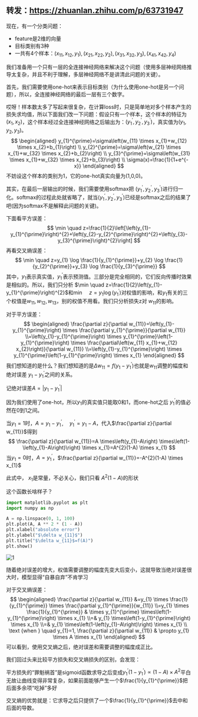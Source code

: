 ## 转发：https://zhuanlan.zhihu.com/p/63731947

现在，有一个分类问题：

- feature是2维的向量
- 目标类别有3种
- 一共有4个样本：$\left(x_{11}, x_{12}, y_{1}\right),\left(x_{21}, x_{22}, y_{2}\right),\left(x_{31}, x_{32}, y_{3}\right),\left(x_{41}, x_{42}, y_{4}\right)$

我们准备用一个只有一层的全连接神经网络来解决这个问题（使用多层神经网络推导太复杂，并且不利于理解，多层神经网络不是讲清此问题的关键）。

首先，我们需要使用one-hot来表示目标类别（为什么使用one-hot是另一个问题），所以，全连接神经网络的最后一层有三个数字。

哎呀！样本数太多了写起来很复杂，在计算loss时，只是简单地对多个样本产生的损失求均值，所以下面我们改一下问题：假设只有一个样本，这个样本的特征为 $\left(x_{1}, x_{2}\right)$，这个样本经过全连接神经网络之后输出为：$\left(y_{1}^{\prime}, y_{2}^{\prime}, y_{3}^{\prime}\right)$，真实值为$\left(y_{1}, y_{2}, y_{3}\right)$。
$$
\begin{aligned} y_{1}^{\prime}=\sigma\left(w_{11} \times x_{1}+w_{12} \times x_{2}+b_{1}\right) \\ y_{2}^{\prime}=\sigma\left(w_{21} \times x_{1}+w_{32} \times x_{2}+b_{2}\right) \\ y_{3}^{\prime}=\sigma\left(w_{31} \times x_{1}+w_{32} \times x_{2}+b_{3}\right) \\ \sigma(x)=\frac{1}{1+e^{-x}} \end{aligned}
$$
不妨设这个样本的类别为1，它的one-hot真实向量为(1,0,0)。

其实，在最后一层输出的时候，我们需要使用softmax把 $\left(y_{1}^{\prime}, y_{2}^{\prime}, y_{3}^{\prime}\right)$进行归一化。softmax的过程此处就省略了，就当$\left(y_{1}^{\prime}, y_{2}^{\prime}, y_{3}^{\prime}\right)$已经是softmax之后的结果了吧(因为softmax不是解释此问题的关键)。

下面看平方误差：
$$
\min \quad z=\frac{1}{2}\left[\left(y_{1}-y_{1}^{\prime}\right)^{2}+\left(y_{2}-y_{2}^{\prime}\right)^{2}+\left(y_{3}-y_{3}^{\prime}\right)^{2}\right]
$$
再看交叉熵误差：
$$
\min \quad z=y_{1} \log \frac{1}{y_{1}^{\prime}}+y_{2} \log \frac{1}{y_{2}^{\prime}}+y_{3} \log \frac{1}{y_{3}^{\prime}}
$$
其中，$y_{1}$表示真实值，$y_{1}^{\prime}$表示预测值。三部分是完全相同的，它们反向传播时效果是相似的。所以，我们只分析 $\min \quad z=\frac{1}{2}\left(y_{1}-y_{1}^{\prime}\right)^{2}$和$\min \quad z=y_{1} \log \left(y_{1}^{\prime}\right)$对权值的影响，和$y_{1}$有关的三个权值是$w_{11}, w_{12}, w_{13}$，别的权值不用看。我们只分析损失z对 $w_{11}$的影响。

对于平方误差：
$$
\begin{aligned} \frac{\partial z}{\partial w_{11}}=\left(y_{1}-y_{1}^{\prime}\right) \times \frac{\partial y_{1}^{\prime}}{\partial w_{11}} \\=\left(y_{1}-y_{1}^{\prime}\right) \times y_{1}^{\prime}\left(1-y_{1}^{\prime}\right) \times \frac{\partial\left(w_{11} x_{1}+w_{12} x_{2}\right)}{\partial w_{11}} \\=\left(y_{1}-y_{1}^{\prime}\right) \times y_{1}^{\prime}\left(1-y_{1}^{\prime}\right) \times x_{1} \end{aligned}
$$
我们想知道的是什么？我们想知道的是$\Delta w_{11}=f\left(y_{1}-y_{1}^{\prime}\right)$也就是$w_{11}$调整的幅度和绝对误差 $y_{1}-y_{1}^{\prime}$之间的关系。

记绝对误差$A=\left|y_{1}-y_{1}^{\prime}\right|$

因为我们使用了one-hot，所以$y_{1}$的真实值只能取0和1，而one-hot之后 $y_{1}^{\prime}$的值必然在0到1之间。

当$y_{1}=1$时，$A=y_{1}-y_{1}^{\prime}, \quad y_{1}^{\prime}=y_{1}-A$，代入$\frac{\partial z}{\partial w_{11}}$得到
$$
\frac{\partial z}{\partial w_{11}}=A \times\left(y_{1}-A\right) \times\left(1-\left(y_{1}-A\right)\right) \times x_{1}=A^{2}(1-A) \times x_{1}
$$
当$y_{1}=0$时，$A=y_{1}^{\prime}$，$\frac{\partial z}{\partial w_{11}}=-A^{2}(1-A) \times x_{1}$

此式中， $x_{1}$是常量，不必关心，我们只看 $A^{2}(1-A)$的形状

这个函数长啥样子？

```Python
import matplotlib.pyplot as plt
import numpy as np

A = np.linspace(0, 1, 100)
plt.plot(A, A ** 2 * (1 - A))
plt.xlabel("absolute error")
plt.ylabel("$\delta w_{11}$")
plt.title("$\delta w_{11}$=f(A)")
plt.show()
```

![1](/Users/zhangruitao/git/blog/为什么使用交叉熵而不是均方误差/1.jpg)

随着绝对误差的增大，权值需要调整的幅度先变大后变小，这就导致当绝对误差很大时，模型显得“自暴自弃”不肯学习

对于交叉熵误差：
$$
\begin{aligned} \frac{\partial z}{\partial w_{11}} &=y_{1} \times \frac{1}{y_{1}^{\prime}} \times \frac{\partial y_{1}^{\prime}}{w_{11}} \\=y_{1} \times \frac{1}{y_{1}^{\prime}} & \times y_{1}^{\prime} \times\left(1-y_{1}^{\prime}\right) \times x_{1} \\=& y_{1} \times\left(1-y_{1}^{\prime}\right) \times x_{1} \\=& y_{1} \times\left(1-\left(y_{1}-A\right)\right) \times x_{1} \\ \text {when } \quad y_{1}=1, \frac{\partial z}{\partial w_{11}} & \propto y_{1} \times A \times x_{1} \end{aligned}
$$
可以看到，使用交叉熵之后，绝对误差和需要调整的幅度成正比。

我们回过头来比较平方损失和交叉熵损失的区别，会发现：

平方损失的“罪魁祸首”是sigmoid函数求导之后变成$y_{1}^{\prime}\left(1-y_{1}^{\prime}\right) \propto(1-A) \times A^{2}$平白无故让曲线变得非常复杂，如果前面能够产生一个$\frac{1}{y_{1}^{\prime}}$把后面多余项“吃掉”多好

交叉熵的优势就是：它求导之后只提供了一个$\frac{1}{y_{1}^{\prime}}$去中和后面的导数。